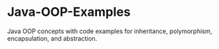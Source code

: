 # Java-OOP-Examples
Java OOP concepts with code examples for inheritance, polymorphism, encapsulation, and abstraction.
